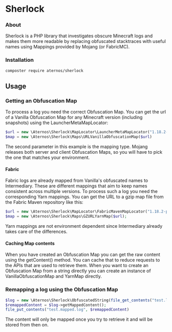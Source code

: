 # Sherlock
### About
Sherlock is a PHP library that investigates obscure Minecraft logs
and makes them more readable by replacing obfuscated stacktraces
with useful names using Mappings provided by Mojang (or FabricMC).

### Installation
```
composter require aternos/sherlock
```

## Usage

### Getting an Obfuscation Map
To process a log you need the correct Obfuscation Map.
You can get the url of a Vanilla Obfuscation Map for any Minecraft version 
(including snapshots) using the LauncherMetaMapLocator:
```php
$url = new \Aternos\Sherlock\MapLocator\LauncherMetaMapLocator("1.18.2-pre1", "server");
$map = new \Aternos\Sherlock\Maps\URLVanillaObfuscationMap($url)
```
The second parameter in this example is the mapping type. Mojang releases both server 
and client Obfuscation Maps, so you will have to pick the one that matches your environment.

#### Fabric
Fabric logs are already mapped from Vanilla's obfuscated names to Intermediary. 
These are different mappings that aim to keep names consistent across multiple versions.
To process such a log you need the corresponding Yarn mappings. You can get the URL to a gzip 
map file from the Fabric Maven repository like this:
```php
$url = new \Aternos\Sherlock\MapLocator\FabricMavenMapLocator("1.18.2-pre1");
$map = new \Aternos\Sherlock\Maps\GZURLYarnMap($url);
```
Yarn mappings are not environment dependent since Intermediary already takes care of the differences.

#### Caching Map contents
When you have created an Obfuscation Map you can get the raw content using the getContent() method. 
You can cache that to reduce requests to the APIs that are used to retrieve them.
When you want to create an Obfuscation Map from a string directly you can create an instance of
VanillaObfuscationMap and YarnMap directly.

### Remapping a log using the Obfuscation Map
```php
$log = new \Aternos\Sherlock\ObfuscatedString(file_get_contents("test.log"), $map);
$remappedContent = $log->getMappedContent();
file_put_contents("test.mapped.log", $remappedContent)
```
The content will only be mapped once you try to retrieve it and will be stored from then on.
